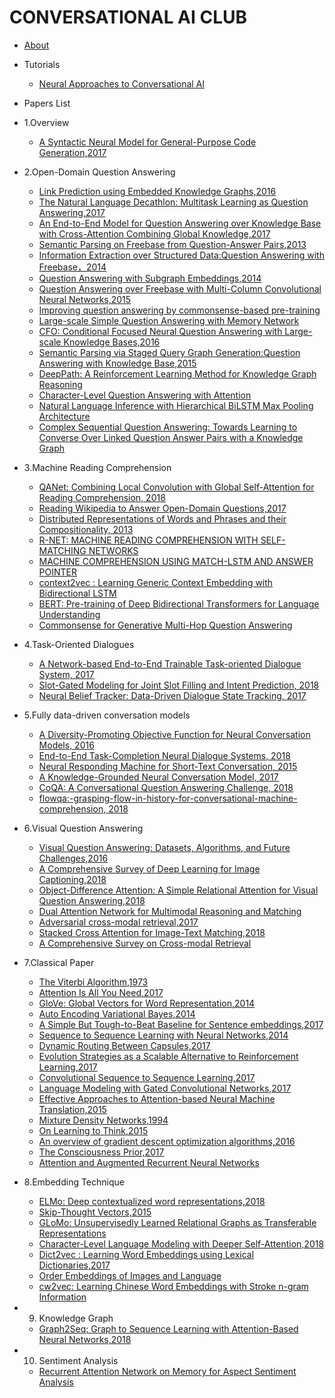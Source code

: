 <!-- docs/_sidebar.md -->

# CONVERSATIONAL AI CLUB

- [About](about.md)

- Tutorials
  - [Neural Approaches to Conversational AI](tutorials/neural-approaches-to-conversational-ai.md)

- Papers List
<!--NOTE:有序列表的一级列表“1.“后不能有空格-->
  - 1.Overview
    - [A Syntactic Neural Model for General-Purpose Code Generation,2017](a-syntactic-neural-model-for-general-purpose-code-generation-2017.md)
  
  - 2.Open-Domain Question Answering
    - [Link Prediction using Embedded Knowledge Graphs,2016](papers/link-prediction-using-embedded-knowledge-graphs-2016.md)  
    - [The Natural Language Decathlon: Multitask Learning as Question Answering,2017](papers/the-natural-language-decathlon-multitask-learning-as-question-answering-2018.md)
    - [An End-to-End Model for Question Answering over Knowledge Base with Cross-Attention Combining Global Knowledge,2017](papers/an-end-to-end-model-for-question-answering-over-knowledge-base-with-cross-attention-combining-global-knowledge.md)
    - [Semantic Parsing on Freebase from Question-Answer Pairs,2013](papers/semantic-parsing-on-freebase-from-question-answer-pairs-2013.md)
    - [Information Extraction over Structured Data:Question Answering with Freebase，2014](papers/information-extraction-over-structured-data-question-answering-with-freebase-2014.md)
    - [Question Answering with Subgraph Embeddings,2014](papers/question-answering-with-subgraph-embeddings-2014.md)
    - [Question Answering over Freebase with Multi-Column Convolutional Neural Networks,2015](papers/question-answering-over-freebase-with-multi-column-convolutional-neural-networks-2015.md)
    - [Improving question answering by commonsense-based pre-training](papers/improving-question-answering-by-commonsense-based-pre-training-2018.md)
    - [Large-scale Simple Question Answering with Memory Network](papers/large-scale-simple-question-answering-with-memory-network-2015.md)
    - [CFO: Conditional Focused Neural Question Answering with Large-scale Knowledge Bases,2016](papers/cfo-conditional-focused-neural-question-answering-with-large-scale-knowledge-bases-2015.md)
    - [Semantic Parsing via Staged Query Graph Generation:Question Answering with Knowledge Base,2015](papers/semantic-parsing-via-staged-query-graph-generation-question-answering-with-knowledge-base-2015.md)
    - [DeepPath: A Reinforcement Learning Method for Knowledge Graph Reasoning](papers/deeppath-a-reinforcement-learning-method-for-knowledge-graph-reasoning-2018.md)
    - [Character-Level Question Answering with Attention](papers/character-level-question-answering-with-attention.md)
    - [Natural Language Inference with Hierarchical BiLSTM Max Pooling Architecture](papers/natural-language-inference-with-hierarchical-bilstm-max-pooling-architecture-2018.md)
    - [Complex Sequential Question Answering: Towards Learning to Converse Over Linked Question Answer Pairs with a Knowledge Graph](papers/complex-sequential-question-answering-towards-learning-to-converse-over-linked-question-answer-pairs-with-a-knowledge-graph-2018.md)
    
  - 3.Machine Reading Comprehension
    - [QANet: Combining Local Convolution with Global Self-Attention for Reading Comprehension, 2018](papers/qanet-combining-local-convolution-with-global-self-attention-for-reading-comprehension-2018.md)
    - [Reading Wikipedia to Answer Open-Domain Questions,2017](papers/reading-wikipedia-to-answer-open-domain-questions-2017.md)
    - [Distributed Representations of Words and Phrases and their Compositionality, 2013](papers/distributed-representations-of-words-and-phrases-2013.md)
    - [R-NET: MACHINE READING COMPREHENSION WITH SELF-MATCHING NETWORKS](papers/r-net-machine-reading-comprehension-with-self-matching-networks-2017.md)
    - [MACHINE COMPREHENSION USING MATCH-LSTM AND ANSWER POINTER](papers/machine-comprehension-using-match-lstm-and-answer-pointer-2016.md)
    - [context2vec : Learning Generic Context Embedding with Bidirectional LSTM](papers/context2vec-learning-generic-context-embedding-with-bidirectional-LSTM.md)
    - [BERT: Pre-training of Deep Bidirectional Transformers for Language Understanding](papers/bert-pre-training-of-deep-bidirectional-transformers-for-language-understanding.md)
    - [Commonsense for Generative Multi-Hop Question Answering](papers/commonsense-for-generative-multi-hop-question-answering-2018.md.md)

  - 4.Task-Oriented Dialogues
    - [A Network-based End-to-End Trainable Task-oriented Dialogue System, 2017](papers/a-network-based-end-to-end-trainable-task-oriented-dialogue-system-2017.md)
    - [Slot-Gated Modeling for Joint Slot Filling and Intent Prediction, 2018](/papers/slot-gated-modeling-for-joint-slot-filling-and-intent-prediction-2018.md)
    - [Neural Belief Tracker: Data-Driven Dialogue State Tracking, 2017](papers/neural-belief-tracker-data-driven-dialogue-state-tracking-2017.md)

  - 5.Fully data-driven conversation models
    - [A Diversity-Promoting Objective Function for Neural Conversation Models, 2016](papers/a-diversity-promoting-objective-function-for-neural-conversational-models-2016.md)
    - [End-to-End Task-Completion Neural Dialogue Systems, 2018](papers/end-to-end-task-completion-neural-dialogue-systems-2018.md) 
    - [Neural Responding Machine for Short-Text Conversation, 2015](papers/neural-responding-machine-for-short-text-conversation-2015.md)
    - [A Knowledge-Grounded Neural Conversation Model, 2017](papers/a-knowledge-grounded-neural-conversation-model-2017.md)
    - [CoQA: A Conversational Question Answering Challenge, 2018](papers/coqa-a-conversational-question-answering-challenge-2018.md)
    - [flowqa:-grasping-flow-in-history-for-conversational-machine-comprehension, 2018](papers/flowqa--grasping-flow-in-history-for-conversational-machine-comprehension-2018.md)

  - 6.Visual Question Answering
    - [Visual Question Answering: Datasets, Algorithms, and Future Challenges,2016](papers/visual-question-answering-2016.md)
    - [A Comprehensive Survey of Deep Learning for Image Captioning,2018](papers/a-comprehensive-survey-of-deep-learning-for-image-captioning.md)
    - [Object-Difference Attention: A Simple Relational Attention for Visual Question Answering,2018](papers/object-difference-attention-a-simple-relational-attention-for-VQA.md)
    - [Dual Attention Network for Multimodal Reasoning and Matching](papers/dual_attention_network_for_multimodal_reasoning_and_matching.md)
    - [Adversarial cross-modal retrieval,2017](papers/adversarial_cross-modal_Retrieval-2017.md)
    - [Stacked Cross Attention for Image-Text Matching,2018](papers/stacked-cross-attention-for-image-text-matching-2018.md)
    - [A Comprehensive Survey on Cross-modal Retrieval](papers/a-comprehensive-survey-on-cross-retrieval.md)

  - 7.Classical Paper
    - [The Viterbi Algorithm,1973](papers/the-viterbi-algorithm-1973.md)
    - [Attention Is All You Need,2017](papers/attention-is-all-you-need-2017.md)
    - [GloVe: Global Vectors for Word Representation,2014](papers/glove-global-vectors-for-word-representation-2014.md)
    - [Auto Encoding Variational Bayes,2014](papers/auto-encoding-variational-bayes-2013.md)
    - [A Simple But Tough-to-Beat Baseline for Sentence embeddings,2017](papers/a-simple-but-tough-to-beat-baseline-for-sentence-embeddings-2017.md)
    - [Sequence to Sequence Learning with Neural Networks,2014](papers/sequence-to-sequence-searning-with-neural-networks-2014.md)
    - [Dynamic Routing Between Capsules,2017](papers/dynamic-routing-between-capsules-2017.md)
    - [Evolution Strategies as a Scalable Alternative to Reinforcement Learning,2017](papers/evolution-strategies-as-a-scalable-alternative-to-reinforcement-learning-2017.md)
    - [Convolutional Sequence to Sequence Learning,2017](papers/convolutional-sequence-to-sequence-learning-2017.md) 
    - [Language Modeling with Gated Convolutional Networks,2017](papers/language-modeling-with-gated-convolutional-networks-2017.md)
    - [Effective Approaches to Attention-based Neural Machine Translation,2015](papers/effective-approaches-to-attention-based-neural-machine-translation-2015)
    - [Mixture Density Networks,1994](papers/mixture-density-networks-1994.md)
    - [On Learning to Think,2015](papers/on-learning-to-think-2015.md)
    - [An overview of gradient descent optimization algorithms,2016](papers/overview-of-gradient-descent-optimization-algorithms-2016.md)
    - [The Consciousness Prior,2017](papers/the-consciousness-prior-2017.md)
    - [Attention and Augmented Recurrent Neural Networks](attention-and-augmented-recurrent-neural-networks-2016.md)

  - 8.Embedding Technique
    - [ELMo: Deep contextualized word representations,2018](papers/elmo-deep-contextualized-word-representations-2017.md)
    - [Skip-Thought Vectors,2015](papers/skip-thought-vectors-2015.md)
    - [GLoMo: Unsupervisedly Learned Relational Graphs as Transferable Representations](papers/glomo-unsupervisedly-learned-relational-graphs-as-transferable-representations.md)
    - [Character-Level Language Modeling with Deeper Self-Attention,2018](papers/character-level-language-modeling-with-deeper-self-attention-2018.md)
    - [Dict2vec : Learning Word Embeddings using Lexical Dictionaries,2017](papers/dict2vec-learning-word-embeddings-using-lexical-dictionaries-2017.md)
    - [Order Embeddings of Images and Language](papers/order-embeddings-of-images-and-language-2016.md)
    - [cw2vec: Learning Chinese Word Embeddings with Stroke n-gram Information](papers/cw2vec-learning-chinese-word-embeddings-with-stroke-n-gram-information-2018.md)
    
  - 9. Knowledge Graph
    - [Graph2Seq: Graph to Sequence Learning with Attention-Based Neural Networks,2018](papers/graph2seq-graph-to-sequence-learning-with-attention-based-neural-networks-2018.md)

  - 10. Sentiment Analysis
    - [Recurrent Attention Network on Memory for Aspect Sentiment Analysis](papers/recurrent-attention-network-on-memory-for-aspect-sentiment-analysis-2017.md)
